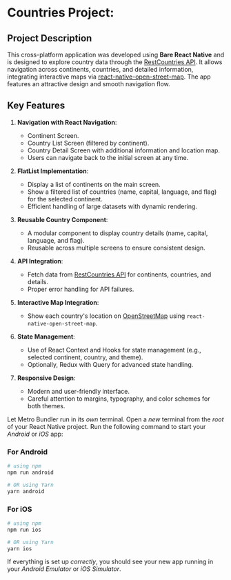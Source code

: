 # Countries Project:

## Project Description
This cross-platform application was developed using **Bare React Native** and is designed to explore country data through the [RestCountries API](https://restcountries.com/#endpoints-all). It allows navigation across continents, countries, and detailed information, integrating interactive maps via [react-native-open-street-map](https://github.com/enieber/react-native-open-street-map). The app features an attractive design and smooth navigation flow.

## Key Features
1. **Navigation with React Navigation**:
   - Continent Screen.
   - Country List Screen (filtered by continent).
   - Country Detail Screen with additional information and location map.
   - Users can navigate back to the initial screen at any time.

2. **FlatList Implementation**:
   - Display a list of continents on the main screen.
   - Show a filtered list of countries (name, capital, language, and flag) for the selected continent.
   - Efficient handling of large datasets with dynamic rendering.

3. **Reusable Country Component**:
   - A modular component to display country details (name, capital, language, and flag).
   - Reusable across multiple screens to ensure consistent design.

4. **API Integration**:
   - Fetch data from [RestCountries API](https://restcountries.com/#endpoints-all) for continents, countries, and details.
   - Proper error handling for API failures.

5. **Interactive Map Integration**:
   - Show each country's location on [OpenStreetMap](https://www.openstreetmap.org/) using `react-native-open-street-map`.

6. **State Management**:
   - Use of React Context and Hooks for state management (e.g., selected continent, country, and theme).
   - Optionally, Redux with Query for advanced state handling.

7. **Responsive Design**:
   - Modern and user-friendly interface.
   - Careful attention to margins, typography, and color schemes for both themes.

Let Metro Bundler run in its _own_ terminal. Open a _new_ terminal from the _root_ of your React Native project. Run the following command to start your _Android_ or _iOS_ app:

### For Android

```bash
# using npm
npm run android

# OR using Yarn
yarn android
```

### For iOS

```bash
# using npm
npm run ios

# OR using Yarn
yarn ios
```

If everything is set up _correctly_, you should see your new app running in your _Android Emulator_ or _iOS Simulator_.

